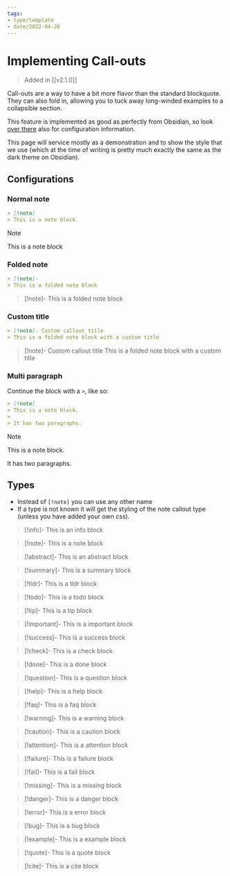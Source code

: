 ```yaml
---
tags:
- type/template
- date/2022-04-26
---
```


# Implementing Call-outs
> Added in [[v2.1.0]]

Call-outs are a way to have a bit more flavor than the standard blockquote. They can also fold in, allowing you to tuck away long-winded examples to a collapsible section.

This feature is implemented as good as perfectly from Obsidian, so look [over there](https://help.obsidian.md/How+to/Use+callouts) also for configuration information.

This page will service mostly as a demonstration and to show the style that we use (which at the time of writing is pretty much exactly the same as the dark theme on Obsidian).

## Configurations
### Normal note
``` markdown
> [!note]
> This is a note block
```

> [!note]
> This is a note block

### Folded note
``` markdown
> [!note]-
> This is a folded note block
```

> [!note]-
> This is a folded note block

### Custom title
``` markdown
> [!note]- Custom callout title
> This is a folded note block with a custom title
```
> [!note]- Custom callout title
> This is a folded note block with a custom title

### Multi paragraph
Continue the block with a `>`, like so:
``` markdown
> [!note]
> This is a note block.
>
> It has two paragraphs.
```
> [!note]
> This is a note block.
>
> It has two paragraphs.

## Types
- Instead of `[!note]` you can use any other name
- If a type is not known it will get the styling of the note callout type (unless you have added your own css).

> [!info]- 
> This is an info block

> [!note]- 
> This is a note block

> [!abstract]- 
> This is an abstract block

> [!summary]- 
> This is a summary block

> [!tldr]- 
> This is a tldr block

> [!todo]- 
> This is a todo block

> [!tip]- 
> This is a tip block

> [!important]- 
> This is a important block

> [!success]- 
> This is a success block

> [!check]- 
> This is a check block

> [!done]- 
> This is a done block

> [!question]- 
> This is a question block

> [!help]- 
> This is a help block

> [!faq]- 
> This is a faq block

> [!warning]- 
> This is a warning block

> [!caution]- 
> This is a caution block

> [!attention]- 
> This is a attention block

> [!failure]- 
> This is a failure block

> [!fail]- 
> This is a fail block

> [!missing]- 
> This is a missing block

> [!danger]- 
> This is a danger block

> [!error]- 
> This is a error block

> [!bug]- 
> This is a bug block

> [!example]- 
> This is a example block

> [!quote]- 
> This is a quote block

> [!cite]- 
> This is a cite block

